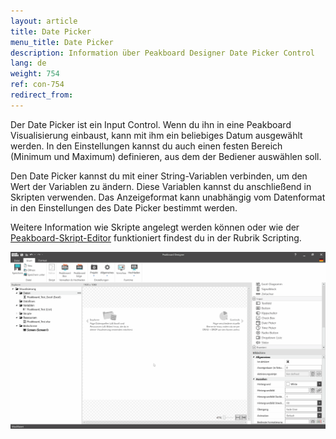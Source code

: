 ```yaml
---
layout: article
title: Date Picker
menu_title: Date Picker
description: Information über Peakboard Designer Date Picker Control
lang: de
weight: 754
ref: con-754
redirect_from:
---
```


Der Date Picker ist ein Input Control. 
Wenn du ihn in eine Peakboard Visualisierung einbaust, kann mit ihm ein beliebiges Datum ausgewählt werden.
In den Einstellungen kannst du auch einen festen Bereich (Minimum und Maximum) definieren, aus dem der Bediener auswählen soll.

Den Date Picker kannst du mit einer String-Variablen verbinden, um den Wert der Variablen zu ändern. 
Diese Variablen kannst du anschließend in Skripten verwenden.
Das Anzeigeformat kann unabhängig vom Datenformat in den Einstellungen des Date Picker bestimmt werden.

Weitere Information wie Skripte angelegt werden können oder wie der [Peakboard-Skript-Editor](/scripting/de-script-editor.html) funktioniert findest du in der Rubrik Scripting.

![Date Picker hinzufügen](/assets/images/Controls/Datepicker/de_datepicker-add.gif)